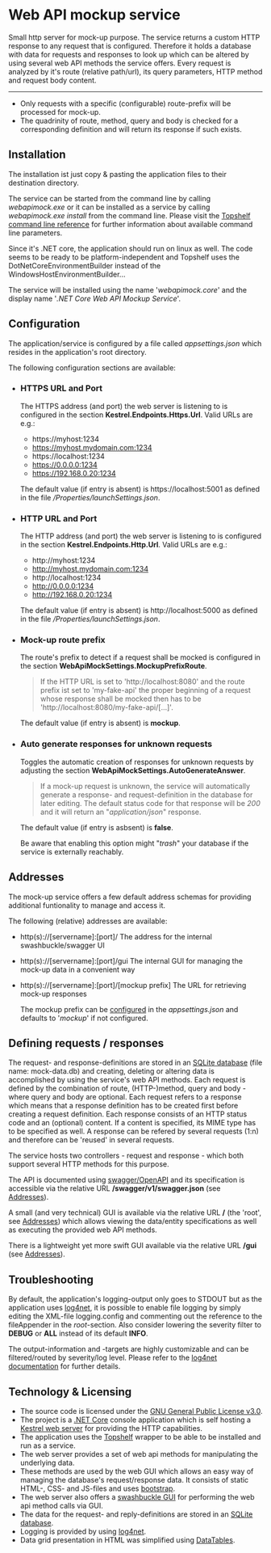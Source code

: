 # Web API mockup service

Small http server for mock-up purpose. The service returns a custom HTTP response to any request that is configured. Therefore it holds a database with data for requests and responses to look up which can be altered by using several web API methods the service offers. Every request is analyzed by it's route (relative path/url), its query parameters, HTTP method and request body content.

---

* Only requests with a specific (configurable) route-prefix will be processed for mock-up.
* The quadrinity of route, method, query and body is checked for a corresponding definition and will return its response if such exists.

## Installation
The installation ist just copy & pasting the application files to their destination directory.

The service can be started from the command line by calling *webapimock.exe* or it can be installed as a service by calling *webapimock.exe install* from the command line. Please visit the [Topshelf command line reference](https://docs.topshelf-project.com/en/latest/overview/commandline.html) for further information about available command line parameters.

Since it's .NET core, the application should run on linux as well. The code seems to be ready to be platform-independent and Topshelf uses the DotNetCoreEnvironmentBuilder instead of the WindowsHostEnvironmentBuilder...

The service will be installed using the name '*webapimock.core*' and the display name '*.NET Core Web API Mockup Service*'.

## Configuration
The application/service is configured by a file called *appsettings.json* which resides in the application's root directory.

The following configuration sections are available:

* ### HTTPS URL and Port
  The HTTPS address (and port) the web server is listening to is configured in the section **Kestrel.Endpoints.Https.Url**. Valid URLs are e.g.:
  - https://myhost:1234
  - https://myhost.mydomain.com:1234
  - https://localhost:1234
  - https://0.0.0.0:1234
  - https://192.168.0.20:1234

  The default value (if entry is absent) is https://localhost:5001 as defined in the file */Properties/launchSettings.json*.

* ### HTTP URL and Port
  The HTTP address (and port) the web server is listening to is configured in the section **Kestrel.Endpoints.Http.Url**. Valid URLs are e.g.:
  - http://myhost:1234
  - http://myhost.mydomain.com:1234
  - http://localhost:1234
  - http://0.0.0.0:1234
  - http://192.168.0.20:1234

  The default value (if entry is absent) is http://localhost:5000 as defined in the file */Properties/launchSettings.json*.

* ### <a name="mockup-config-header"></a>Mock-up route prefix
  The route's prefix to detect if a request shall be mocked is configured in the section **WebApiMockSettings.MockupPrefixRoute**.

  > If the HTTP URL is set to 'http://localhost:8080' and the route prefix ist set to 'my-fake-api' the proper beginning of a request whose response shall be mocked then has to be 'http://localhost:8080/my-fake-api/[...]'.

  The default value (if entry is absent) is **mockup**.

* ### Auto generate responses for unknown requests
  Toggles the automatic creation of responses for unknown requests by adjusting the section **WebApiMockSettings.AutoGenerateAnswer**.

  > If a mock-up request is unknown, the service will automatically generate a response- and request-definition in the database for later editing.
  > The default status code for that response will be *200* and it will return an "*application/json*" response.

  The default value (if entry is asbsent) is **false**.

  Be aware that enabling this option might "*trash*" your database if the service is externally reachably.

## <a name="addresses-header"></a>Addresses
The mock-up service offers a few default address schemas for providing additional funtionality to manage and access it.

The following (relative) addresses are available:

* http(s)://[servername]:[port]/
  The address for the internal swashbuckle/swagger UI

* http(s)://[servername]:[port]/gui
  The internal GUI for managing the mock-up data in a convenient way

* http(s)://[servername]:[port]/[mockup prefix]
  The URL for retrieving mock-up responses

  The mockup prefix can be [configured](#mockup-config-header) in the *appsettings.json* and defaults to '*mockup*' if not configured.

## Defining requests / responses
The request- and response-definitions are stored in an [SQLite database](https://en.wikipedia.org/wiki/SQLite) (file name: mock-data.db) and creating, deleting or altering data is accomplished by using the service's web API methods. Each request is defined by the combination of route, (HTTP-)method, query and body - where query and body are optional. Each request refers to a response which means that a response definition has to be created first before creating a request definition. Each response consists of an HTTP status code and an (optional) content. If a content is specified, its MIME type has to be specified as well. A response can be refered by several requests (1:n) and therefore can be 'reused' in several requests.

The service hosts two controllers - request and response - which both support several HTTP methods for this purpose. 

The API is documented using [swagger/OpenAPI](https://swagger.io/specification/) and its specification is accessible via the relative URL **/swagger/v1/swagger.json** (see [Addresses](#addresses-header)).

A small (and very technical) GUI is available via the relative URL **/** (the 'root', see [Addresses](#addresses-header)) which allows viewing the data/entity specifications as well as executing the provided web API methods.

There is a lightweight yet more swift GUI available via the relative URL **/gui** (see [Addresses](#addresses-header)).

## Troubleshooting
By default, the application's logging-output only goes to STDOUT but as the application uses [log4net](https://logging.apache.org/log4net/release/features.html), it is possible to enable file logging by simply editing the XML-file logging.config and commenting out the reference to the fileAppender in the *root*-section.
Also consider lowering the severity filter to **DEBUG** or **ALL** instead of its default **INFO**.

The output-information and -targets are highly customizable and can be filtered/routed by severity/log level. Please refer to the [log4net documentation](https://logging.apache.org/log4net/release/config-examples.html) for further details.

## Technology & Licensing
* The source code is licensed under the [GNU General Public License v3.0](https://github.com/schleeke/webapimock/blob/master/LICENSE).
* The project is a [.NET Core](https://en.wikipedia.org/wiki/.NET_Core) console application which is self hosting a [Kestrel web server](https://docs.microsoft.com/en-us/aspnet/core/fundamentals/servers/kestrel?view=aspnetcore-3.1) for providing the HTTP capabilities.
* The application uses the [Topshelf](http://topshelf-project.com/) wrapper to be able to be installed and run as a service.
* The web server provides a set of web api methods for manipulating the underlying data.
* These methods are used by the web GUI which allows an easy way of managing the database's request/response data. It consists of static HTML-, CSS- and JS-files and uses [bootstrap](https://getbootstrap.com/).
* The web server also offers a [swashbuckle GUI](https://github.com/domaindrivendev/Swashbuckle) for performing the web api method calls via GUI.
* The data for the request- and reply-definitions are stored in an [SQLite database](https://en.wikipedia.org/wiki/SQLite).
* Logging is provided by using [log4net](https://logging.apache.org/log4net/release/features.html).
* Data grid presentation in HTML was simplified using [DataTables](https://datatables.net/).
